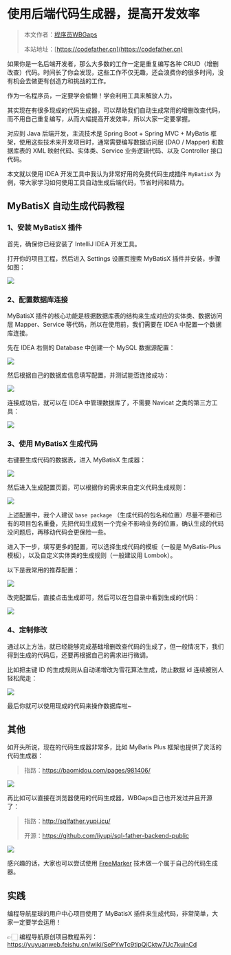 # 使用后端代码生成器，提高开发效率

> 本文作者：[程序员WBGaps](https://yuyuanweb.feishu.cn/wiki/Abldw5WkjidySxkKxU2cQdAtnah)
>
> 本站地址：[https://codefather.cn](https://codefather.cn)


如果你是一名后端开发者，那么大多数的工作一定是重复编写各种 CRUD（增删改查）代码。时间长了你会发现，这些工作不仅无趣，还会浪费你的很多时间，没有机会去做更有创造力和挑战的工作。

作为一名程序员，一定要学会偷懒！学会利用工具来解放人力。

其实现在有很多现成的代码生成器，可以帮助我们自动生成常用的增删改查代码，而不用自己重复编写，从而大幅提高开发效率，所以大家一定要掌握。

对应到 Java 后端开发，主流技术是 Spring Boot + Spring MVC + MyBatis 框架，使用这些技术来开发项目时，通常需要编写数据访问层 (DAO / Mapper) 和数据库表的 XML 映射代码、实体类、Service 业务逻辑代码、以及 Controller 接口代码。

本文就以使用 IDEA 开发工具中我认为非常好用的免费代码生成插件 `MyBatisX` 为例，带大家学习如何使用工具自动生成后端代码，节省时间和精力。



## MyBatisX 自动生成代码教程

### 1、安装 MyBatisX 插件

首先，确保你已经安装了 IntelliJ IDEA 开发工具。

打开你的项目工程，然后进入 Settings 设置页搜索 MyBatisX 插件并安装，步骤如图：

![](https://pic.yupi.icu/1/1697164755318-f8c19e19-c81c-4fbe-a744-508875aa2c06.png)



### 2、配置数据库连接

MyBatisX 插件的核心功能是根据数据库表的结构来生成对应的实体类、数据访问层 Mapper、Service 等代码，所以在使用前，我们需要在 IDEA 中配置一个数据库连接。

先在 IDEA 右侧的 Database 中创建一个 MySQL 数据源配置：

![](https://pic.yupi.icu/1/1697164965564-02ca26d8-692f-4205-afe2-222f629574a4.png)

然后根据自己的数据库信息填写配置，并测试能否连接成功：

![](https://pic.yupi.icu/1/1697165014947-16927249-f2eb-4715-9c7f-b772e3422ca0.png)



连接成功后，就可以在 IDEA 中管理数据库了，不需要 Navicat 之类的第三方工具：

![](https://pic.yupi.icu/1/1697165100043-1094dfba-9dbb-49d4-8496-40ff9d2f3861.png)



### 3、使用 MyBatisX 生成代码

右键要生成代码的数据表，进入 MyBatisX 生成器：

![](https://pic.yupi.icu/1/1697165207695-7376acef-0aed-41bb-ba86-d219c545f1ff.png)

然后进入生成配置页面，可以根据你的需求来自定义代码生成规则：

![](https://pic.yupi.icu/1/1697165249869-42b610a8-212b-4051-a734-540055da5203.png)



上述配置中，我个人建议 `base package` （生成代码的包名和位置）尽量不要和已有的项目包名重叠，先把代码生成到一个完全不影响业务的位置，确认生成的代码没问题后，再移动代码会更保险一些。

进入下一步，填写更多的配置，可以选择生成代码的模板（一般是 MyBatis-Plus 模板），以及自定义实体类的生成规则（一般建议用 Lombok）。

以下是我常用的推荐配置：

![](https://pic.yupi.icu/1/1697165484109-c74c6ea9-43c5-4798-8207-22f270ab8c14.png)



改完配置后，直接点击生成即可，然后可以在包目录中看到生成的代码：

![](https://pic.yupi.icu/1/1697165607223-cfaa2716-87f0-4aa0-af4f-4e3792a0103f.png)



### 4、定制修改

通过以上方法，就已经能够完成基础增删改查代码的生成了，但一般情况下，我们得到生成的代码后，还要再根据自己的需求进行微调。

比如把主键 ID 的生成规则从自动递增改为雪花算法生成，防止数据 id 连续被别人轻松爬走：

![](https://pic.yupi.icu/1/1697165797807-570135af-89e1-4d12-94ac-cd18cd9184d5.png)



最后你就可以使用现成的代码来操作数据库啦~



## 其他

如开头所说，现在的代码生成器非常多，比如 MyBatis Plus 框架也提供了灵活的代码生成器：

> 指路：https://baomidou.com/pages/981406/



![](https://pic.yupi.icu/1/1697166077805-a08866a0-911d-4ca5-a912-8ca7386ecbd5.png)



再比如可以直接在浏览器使用的代码生成器，WBGaps自己也开发过并且开源了：

> 指路：http://sqlfather.yupi.icu/
>
> 开源：https://github.com/liyupi/sql-father-backend-public



![](https://pic.yupi.icu/1/1697166153337-d7f2c378-ceaa-4163-b342-f334e720178a.png)



感兴趣的话，大家也可以尝试使用 [FreeMarker](https://freemarker.apache.org/index.html) 技术做一个属于自己的代码生成器。



## 实践

编程导航星球的用户中心项目使用了 MyBatisX 插件来生成代码，非常简单，大家一定要学会运用！

👉🏻 编程导航原创项目教程系列：https://yuyuanweb.feishu.cn/wiki/SePYwTc9tipQiCktw7Uc7kujnCd
